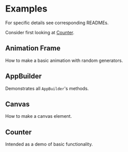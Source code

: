 # Examples
For specific details see corresponding READMEs.

Consider first looking at [Counter](./counter).

## Animation Frame
How to make a basic animation with random generators.

## AppBuilder
Demonstrates all `AppBuilder`'s methods.

## Canvas
How to make a canvas element.

## Counter
Intended as a demo of basic functionality.
